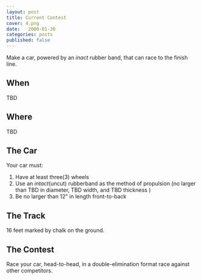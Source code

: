 ```yaml
---
layout: post
title: Current Contest
cover: 4.png
date:   2000-01-30
categories: posts
published: false
---
```


Make a car, powered by an *inact* rubber band, that can race to the finish line.

## When

TBD

## Where

TBD

## The Car

Your car must:

 1. Have at least three(3) wheels
 2. Use an *intact*(uncut) rubberband as the method of propulsion (no larger than TBD in diameter, TBD width, and TBD thickness )
 3. Be no larger than 12" in length front-to-back

## The Track

16 feet marked by chalk on the ground.

## The Contest

Race your car, head-to-head, in a double-elimination format race against other competitors.
